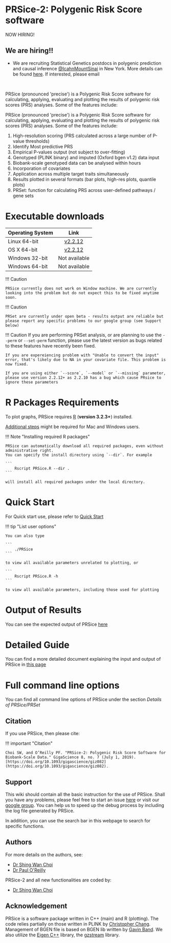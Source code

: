 <h1>PRSice-2: Polygenic Risk Score software</h1>

<div class="admonition announcement">
<p class="admonition-title">NOW HIRING!</p>
<p></p><h2>We are hiring!!</h2><p></p>
<ul>
<li>We are recruiting Statistical Genetics postdocs in polygenic prediction and causal inference <a href="https://twitter.com/IcahnMountSinai">@IcahnMountSinai</a> in New York.
More details can be found <a href="http://pauloreilly.info">here</a>. If interested, please email 
<a href="#" class="cryptedmail"
   data-name="paul.oreilly"
   data-domain="mssm"
   data-tld="edu"
   onclick="window.location.href = 'mailto:' + this.dataset.name + '@' + this.dataset.domain + '.' + this.dataset.tld; return false;"></a>
</li>
</ul>
</div>
</br>

PRSice (pronounced 'precise') is a Polygenic Risk Score software for calculating, applying, evaluating and plotting the results of polygenic risk scores (PRS) analyses. Some of the features include:


PRSice (pronounced 'precise') is a Polygenic Risk Score software for calculating, applying, evaluating and plotting the results of polygenic risk scores (PRS) analyses. Some of the features include:

1. High-resolution scoring (PRS calculated across a large number of P-value thresholds)
2. Identify Most predictive PRS
3. Empirical P-values output (not subject to over-fitting)
4. Genotyped (PLINK binary) and imputed (Oxford bgen v1.2) data input
5. Biobank-scale genotyped data can be analysed within hours
6. Incorporation of covariates
7. Application across multiple target traits simultaneously
8. Results plotted in several formats (bar plots, high-res plots, quantile plots)
9. PRSet: function for calculating PRS across user-defined pathways / gene sets

# Executable downloads
| Operating System | Link |
| -----------------|:----:|
| Linux 64-bit | [v2.2.12](https://github.com/choishingwan/PRSice/releases/download/2.2.12/PRSice_linux.zip) |
| OS X 64-bit | [v2.2.12](https://github.com/choishingwan/PRSice/releases/download/2.2.12/PRSice_mac.zip) |
| Windows 32-bit | Not available |
| Windows 64-bit | Not available |

!!! Caution

    PRSice currently does not work on Window machine. We are currently looking into the problem but do not expect this to be fixed anytime soon. 


!!! Caution 

    PRSet are currently under open beta - results output are reliable but please report any specific problems to our google group (see Support below)

!!! Caution
	If you are performing PRSet analysis, or are planning to use the `--perm` or `--set-perm` function, please use the latest version as bugs related to these features have recently been fixed.

	If you are expereiencing problem with "Unable to convert the input" error, that's likely due to NA in your covariate file. This problem is now fixed. 

	If you are using either `--score`, `--model` or `--missing` parameter, please use version 2.2.12+ as 2.2.10 has a bug which cause PRsice to ignore these parameters

# R Packages Requirements

To plot graphs, PRSice requires [R](https://www.r-project.org/) (**version 3.2.3+**) installed.

[Additional steps](extra_steps.md) might be required for Mac and Windows users.

!!! Note "Installing required R packages" 

    PRSice can automatically download all required packages, even without administrative right.
    You can specify the install directory using `--dir`. For example

    ```
        Rscript PRSice.R --dir .
    ```

    will install all required packages under the local directory.

# Quick Start
For Quick start use, please refer to [Quick Start](quick_start.md)

!!! tip "List user options"

    You can also type

    ```
        ./PRSice
    ```

    to view all available parameters unrelated to plotting, or

    ```
        Rscript PRSice.R -h
    ```

    to view all available parameters, including those used for plotting

# Output of Results
You can see the expected output of PRSice [here](step_by_step.md#output-of-results)

# Detailed Guide
You can find a more detailed document explaining the input and output of PRSice in [this page](step_by_step.md)

# Full command line options
You can find all command line options of PRSice under the section *Details of PRSice/PRSet*

## Citation
If you use PRSice, then please cite:

!!! important "Citation"

	Choi SW, and O’Reilly PF. "PRSice-2: Polygenic Risk Score Software for Biobank-Scale Data." GigaScience 8, no. 7 (July 1, 2019). [https://doi.org/10.1093/gigascience/giz082](https://doi.org/10.1093/gigascience/giz082).


## Support
This wiki should contain all the basic instruction for the use of PRSice.
Shall you have any problems, please feel free to start an issue [here](https://github.com/choishingwan/PRSice/issues) or visit our [google group](https://groups.google.com/forum/#!forum/prsice).
You can help us to speed up the debug process by including the log file generated by PRSice.

In addition, you can use the search bar in this webpage to search for specific functions. 

## Authors
For more details on the authors, see:

- [Dr Shing Wan Choi](https:choishingwan.github.io)
- [Dr Paul O'Reilly](http://www.pauloreilly.info/)

PRSice-2 and all new functionalities are coded by:

- [Dr Shing Wan Choi](https://choishingwan.github.io)


## Acknowledgement
PRSice is a software package written in C++ (main) and R (plotting).
The code relies partially on those written in PLINK by [Christopher Chang](https://www.cog-genomics.org/software).
Management of BGEN file is based on BGEN lib written by [Gavin Band](https://bitbucket.org/gavinband/bgen).
We also utilize the [Eigen C++](https://eigen.tuxfamily.org) library, the [gzstream](http://www.cs.unc.edu/Research/compgeom/gzstream/) library. 

